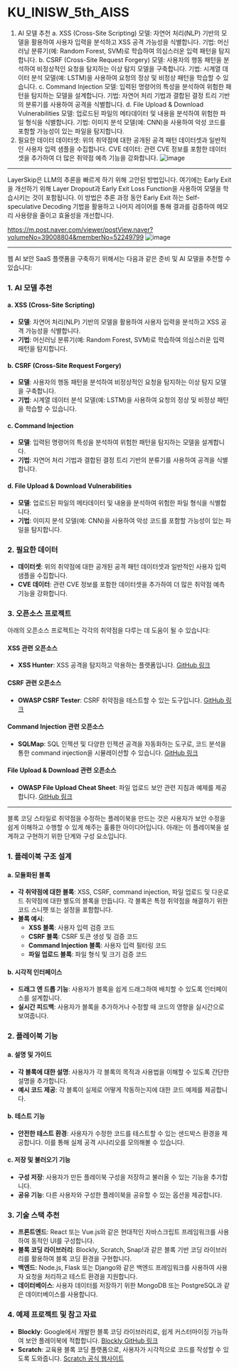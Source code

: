﻿# KU_INISW_5th_AISS


 1. AI 모델 추천
a. XSS (Cross-Site Scripting)
모델: 자연어 처리(NLP) 기반의 모델을 활용하여 사용자 입력을 분석하고 XSS 공격 가능성을 식별합니다.
기법: 머신러닝 분류기(예: Random Forest, SVM)로 학습하여 의심스러운 입력 패턴을 탐지합니다.
b. CSRF (Cross-Site Request Forgery)
모델: 사용자의 행동 패턴을 분석하여 비정상적인 요청을 탐지하는 이상 탐지 모델을 구축합니다.
기법: 시계열 데이터 분석 모델(예: LSTM)을 사용하여 요청의 정상 및 비정상 패턴을 학습할 수 있습니다.
c. Command Injection
모델: 입력된 명령어의 특성을 분석하여 위험한 패턴을 탐지하는 모델을 설계합니다.
기법: 자연어 처리 기법과 결합된 결정 트리 기반의 분류기를 사용하여 공격을 식별합니다.
d. File Upload & Download Vulnerabilities
모델: 업로드된 파일의 메타데이터 및 내용을 분석하여 위험한 파일 형식을 식별합니다.
기법: 이미지 분석 모델(예: CNN)을 사용하여 악성 코드를 포함할 가능성이 있는 파일을 탐지합니다.
2. 필요한 데이터
데이터셋: 위의 취약점에 대한 공개된 공격 패턴 데이터셋과 일반적인 사용자 입력 샘플을 수집합니다.
CVE 데이터: 관련 CVE 정보를 포함한 데이터셋을 추가하여 더 많은 취약점 예측 기능을 강화합니다.
![image](https://github.com/user-attachments/assets/afb2f795-c25e-4234-b624-efd27c69fd39)

------------------------------------------------------------------------------------------------------------------------------------
LayerSkip은 LLM의 추론을 빠르게 하기 위해 고안된 방법입니다. 여기에는 Early Exit을 개선하기 위해 Layer Dropout과 Early Exit Loss Function을 사용하여 모델을 학습시키는 것이 포함됩니다. 이 방법은 추론 과정 동안 Early Exit 하는 Self-speculative Decoding 기법을 활용하고 나머지 레이어를 통해 결과를 검증하여 메모리 사용량을 줄이고 효율성을 개선합니다.

https://m.post.naver.com/viewer/postView.naver?volumeNo=39008804&memberNo=52249799 
![image](https://github.com/user-attachments/assets/7ee1a200-4b30-4db6-bf38-a273073264a2)

------------------------------------------------------------------------------------------------------------------------------------

웹 AI 보안 SaaS 플랫폼을 구축하기 위해서는 다음과 같은 준비 및 AI 모델을 추천할 수 있습니다:

### 1. **AI 모델 추천**

#### **a. XSS (Cross-Site Scripting)**
- **모델**: 자연어 처리(NLP) 기반의 모델을 활용하여 사용자 입력을 분석하고 XSS 공격 가능성을 식별합니다.
- **기법**: 머신러닝 분류기(예: Random Forest, SVM)로 학습하여 의심스러운 입력 패턴을 탐지합니다.

#### **b. CSRF (Cross-Site Request Forgery)**
- **모델**: 사용자의 행동 패턴을 분석하여 비정상적인 요청을 탐지하는 이상 탐지 모델을 구축합니다.
- **기법**: 시계열 데이터 분석 모델(예: LSTM)을 사용하여 요청의 정상 및 비정상 패턴을 학습할 수 있습니다.

#### **c. Command Injection**
- **모델**: 입력된 명령어의 특성을 분석하여 위험한 패턴을 탐지하는 모델을 설계합니다.
- **기법**: 자연어 처리 기법과 결합된 결정 트리 기반의 분류기를 사용하여 공격을 식별합니다.

#### **d. File Upload & Download Vulnerabilities**
- **모델**: 업로드된 파일의 메타데이터 및 내용을 분석하여 위험한 파일 형식을 식별합니다.
- **기법**: 이미지 분석 모델(예: CNN)을 사용하여 악성 코드를 포함할 가능성이 있는 파일을 탐지합니다.

### 2. **필요한 데이터**
- **데이터셋**: 위의 취약점에 대한 공개된 공격 패턴 데이터셋과 일반적인 사용자 입력 샘플을 수집합니다.
- **CVE 데이터**: 관련 CVE 정보를 포함한 데이터셋을 추가하여 더 많은 취약점 예측 기능을 강화합니다.

### 3. **오픈소스 프로젝트**
아래의 오픈소스 프로젝트는 각각의 취약점을 다루는 데 도움이 될 수 있습니다:

#### **XSS 관련 오픈소스**
- **XSS Hunter**: XSS 공격을 탐지하고 악용하는 플랫폼입니다. [GitHub 링크](https://github.com/bugcrowd/xss-hunter)

#### **CSRF 관련 오픈소스**
- **OWASP CSRF Tester**: CSRF 취약점을 테스트할 수 있는 도구입니다. [GitHub 링크](https://github.com/OWASP/CSRFTester)

#### **Command Injection 관련 오픈소스**
- **SQLMap**: SQL 인젝션 및 다양한 인젝션 공격을 자동화하는 도구로, 코드 분석을 통한 command injection을 시뮬레이션할 수 있습니다. [GitHub 링크](https://github.com/sqlmapproject/sqlmap)

#### **File Upload & Download 관련 오픈소스**
- **OWASP File Upload Cheat Sheet**: 파일 업로드 보안 관련 지침과 예제를 제공합니다. [GitHub 링크](https://github.com/OWASP/CheatSheets/blob/master/FileUploadCheatSheet.md)

------------------------------------------------------------------------------------------------------------------------------------

블록 코딩 스타일로 취약점을 수정하는 플레이북을 만드는 것은 사용자가 보안 수정을 쉽게 이해하고 수행할 수 있게 해주는 훌륭한 아이디어입니다. 아래는 이 플레이북을 설계하고 구현하기 위한 단계와 구성 요소입니다.

### 1. **플레이북 구조 설계**

#### **a. 모듈화된 블록**
- **각 취약점에 대한 블록**: XSS, CSRF, command injection, 파일 업로드 및 다운로드 취약점에 대한 별도의 블록을 만듭니다. 각 블록은 특정 취약점을 해결하기 위한 코드 스니펫 또는 설정을 포함합니다.
- **블록 예시**:
  - **XSS 블록**: 사용자 입력 검증 코드
  - **CSRF 블록**: CSRF 토큰 생성 및 검증 코드
  - **Command Injection 블록**: 사용자 입력 필터링 코드
  - **파일 업로드 블록**: 파일 형식 및 크기 검증 코드

#### **b. 시각적 인터페이스**
- **드래그 앤 드롭 기능**: 사용자가 블록을 쉽게 드래그하여 배치할 수 있도록 인터페이스를 설계합니다.
- **실시간 피드백**: 사용자가 블록을 추가하거나 수정할 때 코드의 영향을 실시간으로 보여줍니다.

### 2. **플레이북 기능**

#### **a. 설명 및 가이드**
- **각 블록에 대한 설명**: 사용자가 각 블록의 목적과 사용법을 이해할 수 있도록 간단한 설명을 추가합니다.
- **예시 코드 제공**: 각 블록이 실제로 어떻게 작동하는지에 대한 코드 예제를 제공합니다.

#### **b. 테스트 기능**
- **안전한 테스트 환경**: 사용자가 수정한 코드를 테스트할 수 있는 샌드박스 환경을 제공합니다. 이를 통해 실제 공격 시나리오를 모의해볼 수 있습니다.

#### **c. 저장 및 불러오기 기능**
- **구성 저장**: 사용자가 만든 플레이북 구성을 저장하고 불러올 수 있는 기능을 추가합니다.
- **공유 기능**: 다른 사용자와 구성한 플레이북을 공유할 수 있는 옵션을 제공합니다.

### 3. **기술 스택 추천**

- **프론트엔드**: React 또는 Vue.js와 같은 현대적인 자바스크립트 프레임워크를 사용하여 동적인 UI를 구성합니다.
- **블록 코딩 라이브러리**: Blockly, Scratch, Snap!과 같은 블록 기반 코딩 라이브러리를 활용하여 블록 코딩 환경을 구현합니다.
- **백엔드**: Node.js, Flask 또는 Django와 같은 백엔드 프레임워크를 사용하여 사용자 요청을 처리하고 테스트 환경을 지원합니다.
- **데이터베이스**: 사용자 데이터를 저장하기 위한 MongoDB 또는 PostgreSQL과 같은 데이터베이스를 사용합니다.

### 4. **예제 프로젝트 및 참고 자료**

- **Blockly**: Google에서 개발한 블록 코딩 라이브러리로, 쉽게 커스터마이징 가능하여 보안 플레이북에 적합합니다. [Blockly GitHub 링크](https://github.com/google/blockly)
- **Scratch**: 교육용 블록 코딩 플랫폼으로, 사용자가 시각적으로 코드를 작성할 수 있도록 도와줍니다. [Scratch 공식 웹사이트](https://scratch.mit.edu/)



